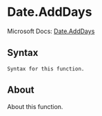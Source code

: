 ---
---

# Date.AddDays

Microsoft Docs: [Date.AddDays](https://docs.microsoft.com/en-us/powerquery-m/date-adddays)

## Syntax

```
Syntax for this function.
```

## About

About this function.

